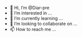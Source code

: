 - 👋 Hi, I’m @Diar-pre
- 👀 I’m interested in ...
- 🌱 I’m currently learning ...
- 💞️ I’m looking to collaborate on ...
- 📫 How to reach me ...

<!---
Diar-pre/Diar-pre is a ✨ special ✨ repository because its `README.md` (this file) appears on your GitHub profile.
You can click the Preview link to take a look at your changes.
--->
